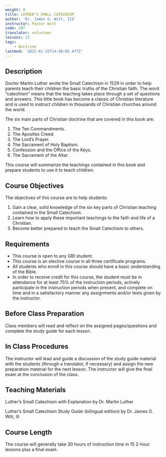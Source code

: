 ```yaml
---
weight: 0
title: LUTHER’S SMALL CATECHISM
author: 'Dr. James G. Witt, III'
instructor: Pastor Witt
code: 207
translator: volunteer
lessons: 15
tags:
    - Doctrine
lastmod: '2022-01-25T14:48:05.477Z'
---
```

## Description

Doctor Martin Luther wrote the Small Catechism in 1529 in order to help parents teach their children the basic truths of the Christian faith. The word “catechism” means that the teaching takes place through a set of questions and answers. This little book has become a classic of Christian literature and is used to instruct children in thousands of Christian churches around the world.

The six main parts of Christian doctrine that are covered in this book are:

1. The Ten Commandments.
2. The Apostles Creed.
3. The Lord’s Prayer.
4. The Sacrament of Holy Baptism.
5. Confession and the Office of the Keys.
6. The Sacrament of the Altar.

This course will summarize the teachings contained in this book and prepare students to use it to teach children.

## Course Objectives

The objectives of this course are to help students:

1. Gain a clear, solid knowledge of the six key parts of Christian teaching contained in the Small Catechism.
2. Learn how to apply these important teachings to the faith and life of a Christian.
3. Become better prepared to teach the Small Catechism to others.

## Requirements

- This course is open to any GBI student.
- This course is an elective course in all three certificate programs.
- All students who enroll in this course should have a basic understanding of the Bible.
- In order to receive credit for this course, the student must be in attendance for at least 75% of the instruction periods, actively participate in the instruction periods when present, and complete on time and in a satisfactory manner any assignments and/or tests given by the instructor.

## Before Class Preparation

Class members will read and reflect on the assigned pages/questions and complete the study guide for each lesson.

## In Class Procedures

The instructor will lead and guide a discussion of the study guide material with the students (through a translator, if necessary) and assign the new preparation material for the next lesson.  The instructor will give the final exam at the conclusion of the class.

## Teaching Materials

Luther’s Small Catechism with Explanation by Dr. Martin Luther

Luther’s Small Catechism Study Guide (bilingual edition) by Dr. James G. Witt, III

## Course Length

The course will generally take 30 hours of instruction time in 15 2-hour lessons plus a final exam.
